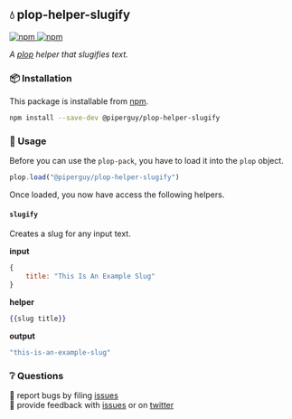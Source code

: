 ## 💧 plop-helper-slugify

<a href="https://npmjs.com/package/plop-helper-slugify">
    <img alt="npm" src="https://img.shields.io/npm/v/@piperguy/plop-helper-slugify.svg?style=flat-square">
</a>

<a href="https://npmjs.com/package/plop-helper-slugify">
    <img alt="npm" src="https://img.shields.io/npm/dt/@piperguy/plop-helper-slugify?style=flat-square">
</a>

_A [plop][plop] helper that slugifies text._

### 📦 Installation

This package is installable from [npm][npm].

```bash
npm install --save-dev @piperguy/plop-helper-slugify
```

### 🥑 Usage

Before you can use the `plop-pack`, you have to load it into the `plop` object.

```javascript
plop.load("@piperguy/plop-helper-slugify")
```

Once loaded, you now have access the following helpers.

#### `slugify`

Creates a slug for any input text.

**input**

```javascript
{
    title: "This Is An Example Slug"
}
```

**helper**

```handlebars
{{slug title}}
```

**output**

```javascript
"this-is-an-example-slug"
```

### ❔ Questions

🐛 report bugs by filing [issues][issues]  
📢 provide feedback with [issues][issues] or on [twitter][twitter]

[plop]: https://plopjs.com
[npm]: https://npmjs.com
[piperguy]: https://piperguy.github.io
[issues]: https://github.com/piperguy/plop-helper-slugify/issues
[twitter]: https://twitter.com/_PiperGuy_
